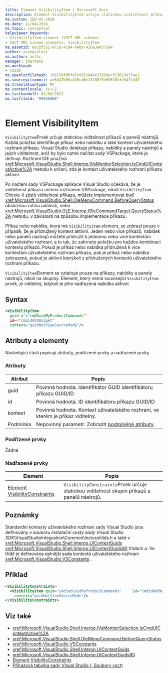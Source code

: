 ```yaml
---
title: Element VisibilityItem | Microsoft Docs
description: Element VisibilityItem určuje statickou viditelnost příkazů a panelů nástrojů. Položky identifikují příkaz nebo nabídku a přidružený kontext uživatelského rozhraní příkazu.
ms.custom: SEO-VS-2020
ms.date: 11/04/2016
ms.topic: conceptual
helpviewer_keywords:
- VisibilityItem element (VSCT XML schema)
- VSCT XML schema elements, VisibilityItem
ms.assetid: 0932f551-972d-4194-84bb-426e3e4375e4
author: acangialosi
ms.author: anthc
manager: jmartens
ms.workload:
- vssdk
ms.openlocfilehash: 16615dfdbfd7e9762046e37899ecf23619837ae2
ms.sourcegitcommit: ae6d47b09a439cd0e13180f5e89510e3e347fd47
ms.translationtype: MT
ms.contentlocale: cs-CZ
ms.lasthandoff: 02/08/2021
ms.locfileid: "99926008"
---
```

# <a name="visibilityitem-element"></a>Element VisibilityItem
`VisibilityItem`Prvek určuje statickou viditelnost příkazů a panelů nástrojů. Každá položka identifikuje příkaz nebo nabídku a také kontext uživatelského rozhraní příkazu. Visual Studio detekuje příkazy, nabídky a panely nástrojů a jejich viditelnost, aniž by bylo nutné načítat sady VSPackage, které je definují. Rozhraní IDE používá <xref:Microsoft.VisualStudio.Shell.Interop.IVsMonitorSelection.IsCmdUIContextActive%2A> metodu k určení, zda je kontext uživatelského rozhraní příkazu aktivní.

 Po načtení sady VSPackage aplikace Visual Studio očekává, že je viditelnost příkazu určena rozhraním VSPackage, nikoli `VisibilityItem` . Chcete-li zjistit viditelnost příkazu, můžete implementovat buď <xref:Microsoft.VisualStudio.Shell.OleMenuCommand.BeforeQueryStatus> obslužnou rutinu události, nebo <xref:Microsoft.VisualStudio.OLE.Interop.IOleCommandTarget.QueryStatus%2A> metodu, v závislosti na způsobu implementace příkazu.

 Příkaz nebo nabídka, která má `VisibilityItem` element, se zobrazí pouze v případě, že je přidružený kontext aktivní. Jeden nebo více příkazů, nabídek nebo panelů nástrojů můžete přidružit k jednomu nebo více kontextům uživatelského rozhraní, a to tak, že zahrnete položku pro každou kombinaci kontextu příkazů. Pokud je příkaz nebo nabídka přidružená k více kontextům uživatelského rozhraní příkazu, pak je příkaz nebo nabídka zobrazená, pokud je aktivní kterýkoli z přidružených kontextů uživatelského rozhraní příkazu.

 `VisibilityItem`Element se vztahuje pouze na příkazy, nabídky a panely nástrojů, nikoli na skupiny. Element, který nemá související `VisibilityItem` prvek, je viditelný, kdykoli je jeho nadřazená nabídka aktivní.

## <a name="syntax"></a>Syntax

```xml
<VisibilityItem
  guid ="="cmdGuidMyProductCommands"
  id=="cmdidAddWidget"
  context="guidNotViewSourceMode"/>
```

## <a name="attributes-and-elements"></a>Atributy a elementy
 Následující části popisují atributy, podřízené prvky a nadřazené prvky.

### <a name="attributes"></a>Atributy

|Atribut|Popis|
|---------------|-----------------|
|guid|Povinná hodnota. Identifikátor GUID identifikátoru příkazu GUID/ID|
|id|Povinná hodnota. ID identifikátoru příkazu GUID/ID|
|kontext|Povinná hodnota. Kontext uživatelského rozhraní, ve kterém je příkaz viditelný.|
|Podmínka|Nepovinný parametr. Zobrazit [podmíněné atributy](../extensibility/vsct-xml-schema-conditional-attributes.md).|

### <a name="child-elements"></a>Podřízené prvky
 Žádné

### <a name="parent-elements"></a>Nadřazené prvky

|Element|Popis|
|-------------|-----------------|
|[Element VisibilityConstraints](../extensibility/visibilityconstraints-element.md)|`VisibilityConstraints`Prvek určuje statickou viditelnost skupin příkazů a panelů nástrojů.|

## <a name="remarks"></a>Poznámky
 Standardní kontexty uživatelského rozhraní sady Visual Studio jsou definovány v souboru *instalační cesty sady Visual Studio SDK*\VisualStudioIntegration\Common\Inc\vsshlids.h a také v <xref:Microsoft.VisualStudio.Shell.Interop.UIContextGuids> <xref:Microsoft.VisualStudio.Shell.Interop.UIContextGuids80> třídách a. Ve třídě je definována úplnější sada kontextů uživatelského rozhraní <xref:Microsoft.VisualStudio.VSConstants> .

## <a name="example"></a>Příklad

```xml
<VisibilityConstraints>
  <VisibilityItem guid="cmdSetGuidMyProductCommands"     id="cmdidAddWidget"
    context="guidNotViewSourceMode"/>
</VisibilityConstraints>
```

## <a name="see-also"></a>Viz také
- <xref:Microsoft.VisualStudio.Shell.Interop.IVsMonitorSelection.IsCmdUIContextActive%2A>
- <xref:Microsoft.VisualStudio.Shell.OleMenuCommand.BeforeQueryStatus>
- <xref:Microsoft.VisualStudio.VSConstants>
- <xref:Microsoft.VisualStudio.Shell.Interop.UIContextGuids>
- <xref:Microsoft.VisualStudio.Shell.Interop.UIContextGuids80>
- [Element VisibilityConstraints](../extensibility/visibilityconstraints-element.md)
- [Příkazová tabulka sady Visual Studio (. Soubory vsct)](../extensibility/internals/visual-studio-command-table-dot-vsct-files.md)
